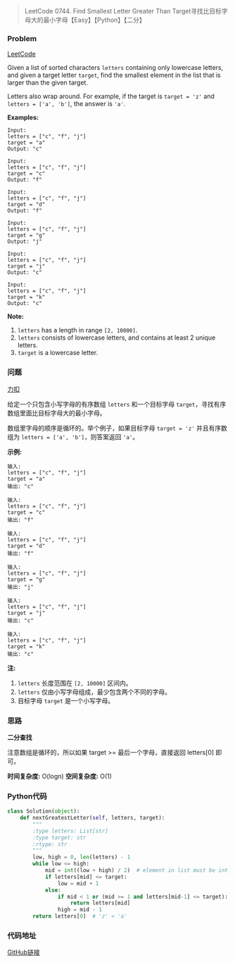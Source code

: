 > LeetCode 0744. Find Smallest Letter Greater Than Target寻找比目标字母大的最小字母【Easy】【Python】【二分】

### Problem

[LeetCode](https://leetcode.com/problems/find-smallest-letter-greater-than-target/)

Given a list of sorted characters `letters` containing only lowercase letters, and given a target letter `target`, find the smallest element in the list that is larger than the given target.

Letters also wrap around. For example, if the target is `target = 'z'` and `letters = ['a', 'b']`, the answer is `'a'`.

**Examples:**

```
Input:
letters = ["c", "f", "j"]
target = "a"
Output: "c"

Input:
letters = ["c", "f", "j"]
target = "c"
Output: "f"

Input:
letters = ["c", "f", "j"]
target = "d"
Output: "f"

Input:
letters = ["c", "f", "j"]
target = "g"
Output: "j"

Input:
letters = ["c", "f", "j"]
target = "j"
Output: "c"

Input:
letters = ["c", "f", "j"]
target = "k"
Output: "c"
```

**Note:**

1. `letters` has a length in range `[2, 10000]`.
2. `letters` consists of lowercase letters, and contains at least 2 unique letters.
3. `target` is a lowercase letter.

### 问题

[力扣](https://leetcode-cn.com/problems/find-smallest-letter-greater-than-target/)

给定一个只包含小写字母的有序数组 `letters` 和一个目标字母 `target`，寻找有序数组里面比目标字母大的最小字母。

数组里字母的顺序是循环的。举个例子，如果目标字母 `target = 'z'` 并且有序数组为 `letters = ['a', 'b']`，则答案返回 `'a'`。

**示例:**

```
输入:
letters = ["c", "f", "j"]
target = "a"
输出: "c"

输入:
letters = ["c", "f", "j"]
target = "c"
输出: "f"

输入:
letters = ["c", "f", "j"]
target = "d"
输出: "f"

输入:
letters = ["c", "f", "j"]
target = "g"
输出: "j"

输入:
letters = ["c", "f", "j"]
target = "j"
输出: "c"

输入:
letters = ["c", "f", "j"]
target = "k"
输出: "c"
```

**注:**

1. `letters` 长度范围在 `[2, 10000]` 区间内。
2. `letters` 仅由小写字母组成，最少包含两个不同的字母。
3. 目标字母 `target` 是一个小写字母。

### 思路

**二分查找**

注意数组是循环的，所以如果 target >= 最后一个字母，直接返回 letters[0] 即可。

**时间复杂度:** O(logn)
**空间复杂度:** O(1)

### Python代码

```python
class Solution(object):
    def nextGreatestLetter(self, letters, target):
        """
        :type letters: List[str]
        :type target: str
        :rtype: str
        """
        low, high = 0, len(letters) - 1
        while low <= high:
            mid = int((low + high) / 2)  # element in list must be int
            if letters[mid] <= target:
                low = mid + 1
            else:
                if mid < 1 or (mid >= 1 and letters[mid-1] <= target):
                    return letters[mid]
                high = mid - 1
        return letters[0]  # 'z' < 'a'
```

### 代码地址

[GitHub链接](https://github.com/Wonz5130/LeetCode-Solutions/blob/master/solutions/0744-Find-Smallest-Letter-Greater-Than-Target/0744.py)